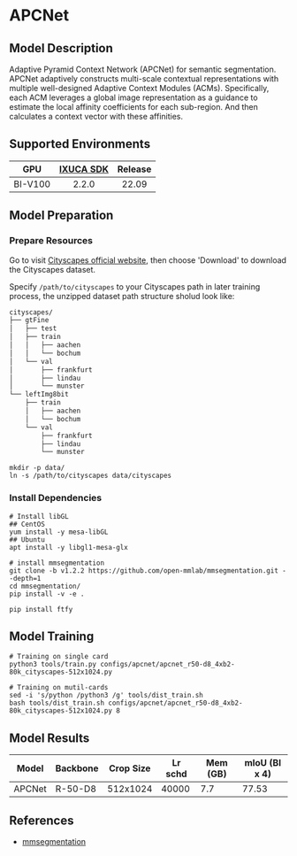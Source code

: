 # APCNet

## Model Description

Adaptive Pyramid Context Network (APCNet) for semantic segmentation. APCNet adaptively constructs multi-scale contextual
representations with multiple well-designed Adaptive Context Modules (ACMs). Specifically, each ACM leverages a global
image representation as a guidance to estimate the local affinity coefficients for each sub-region. And then calculates
a context vector with these affinities.

## Supported Environments

| GPU    | [IXUCA SDK](https://gitee.com/deep-spark/deepspark#%E5%A4%A9%E6%95%B0%E6%99%BA%E7%AE%97%E8%BD%AF%E4%BB%B6%E6%A0%88-ixuca) | Release |
| :----: | :----: | :----: |
| BI-V100 | 2.2.0     |  22.09  |

## Model Preparation

### Prepare Resources

Go to visit [Cityscapes official website](https://www.cityscapes-dataset.com/), then choose 'Download' to download the
Cityscapes dataset.

Specify `/path/to/cityscapes` to your Cityscapes path in later training process, the unzipped dataset path structure
sholud look like:

```bash
cityscapes/
├── gtFine
│   ├── test
│   ├── train
│   │   ├── aachen
│   │   └── bochum
│   └── val
│       ├── frankfurt
│       ├── lindau
│       └── munster
└── leftImg8bit
    ├── train
    │   ├── aachen
    │   └── bochum
    └── val
        ├── frankfurt
        ├── lindau
        └── munster
```

```shell
mkdir -p data/
ln -s /path/to/cityscapes data/cityscapes
```

### Install Dependencies

```shell
# Install libGL
## CentOS
yum install -y mesa-libGL
## Ubuntu
apt install -y libgl1-mesa-glx

# install mmsegmentation
git clone -b v1.2.2 https://github.com/open-mmlab/mmsegmentation.git --depth=1
cd mmsegmentation/
pip install -v -e .

pip install ftfy
```

## Model Training

```shell
# Training on single card
python3 tools/train.py configs/apcnet/apcnet_r50-d8_4xb2-80k_cityscapes-512x1024.py

# Training on mutil-cards
sed -i 's/python /python3 /g' tools/dist_train.sh
bash tools/dist_train.sh configs/apcnet/apcnet_r50-d8_4xb2-80k_cityscapes-512x1024.py 8
```

## Model Results

| Model  | Backbone | Crop Size | Lr schd | Mem (GB) | mIoU (BI x 4) |
|--------|----------|-----------|---------|----------|---------------|
| APCNet | R-50-D8  | 512x1024  | 40000   | 7.7      | 77.53         |

## References

- [mmsegmentation](https://github.com/open-mmlab/mmsegmentation)
